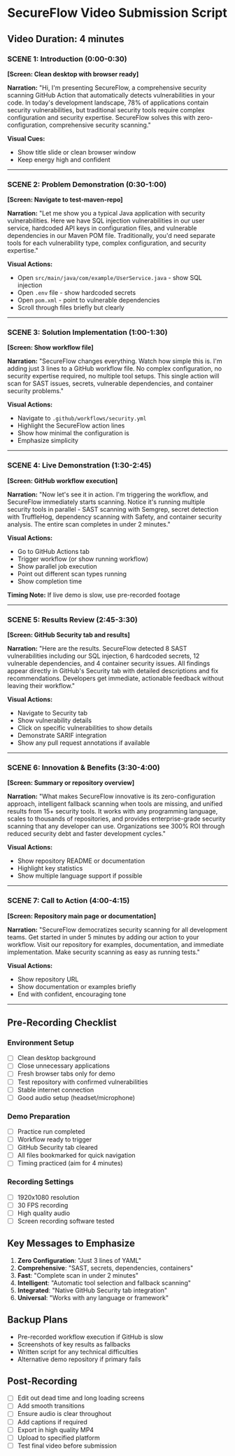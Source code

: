 # SecureFlow Video Submission Script

## Video Duration: 4 minutes

### SCENE 1: Introduction (0:00-0:30)
**[Screen: Clean desktop with browser ready]**

**Narration:**
"Hi, I'm presenting SecureFlow, a comprehensive security scanning GitHub Action that automatically detects vulnerabilities in your code. In today's development landscape, 78% of applications contain security vulnerabilities, but traditional security tools require complex configuration and security expertise. SecureFlow solves this with zero-configuration, comprehensive security scanning."

**Visual Cues:**
- Show title slide or clean browser window
- Keep energy high and confident

---

### SCENE 2: Problem Demonstration (0:30-1:00)
**[Screen: Navigate to test-maven-repo]**

**Narration:**
"Let me show you a typical Java application with security vulnerabilities. Here we have SQL injection vulnerabilities in our user service, hardcoded API keys in configuration files, and vulnerable dependencies in our Maven POM file. Traditionally, you'd need separate tools for each vulnerability type, complex configuration, and security expertise."

**Visual Actions:**
- Open `src/main/java/com/example/UserService.java` - show SQL injection
- Open `.env` file - show hardcoded secrets
- Open `pom.xml` - point to vulnerable dependencies
- Scroll through files briefly but clearly

---

### SCENE 3: Solution Implementation (1:00-1:30)
**[Screen: Show workflow file]**

**Narration:**
"SecureFlow changes everything. Watch how simple this is. I'm adding just 3 lines to a GitHub workflow file. No complex configuration, no security expertise required, no multiple tool setups. This single action will scan for SAST issues, secrets, vulnerable dependencies, and container security problems."

**Visual Actions:**
- Navigate to `.github/workflows/security.yml`
- Highlight the SecureFlow action lines
- Show how minimal the configuration is
- Emphasize simplicity

---

### SCENE 4: Live Demonstration (1:30-2:45)
**[Screen: GitHub workflow execution]**

**Narration:**
"Now let's see it in action. I'm triggering the workflow, and SecureFlow immediately starts scanning. Notice it's running multiple security tools in parallel - SAST scanning with Semgrep, secret detection with TruffleHog, dependency scanning with Safety, and container security analysis. The entire scan completes in under 2 minutes."

**Visual Actions:**
- Go to GitHub Actions tab
- Trigger workflow (or show running workflow)
- Show parallel job execution
- Point out different scan types running
- Show completion time

**Timing Note:** If live demo is slow, use pre-recorded footage

---

### SCENE 5: Results Review (2:45-3:30)
**[Screen: GitHub Security tab and results]**

**Narration:**
"Here are the results. SecureFlow detected 8 SAST vulnerabilities including our SQL injection, 6 hardcoded secrets, 12 vulnerable dependencies, and 4 container security issues. All findings appear directly in GitHub's Security tab with detailed descriptions and fix recommendations. Developers get immediate, actionable feedback without leaving their workflow."

**Visual Actions:**
- Navigate to Security tab
- Show vulnerability details
- Click on specific vulnerabilities to show details
- Demonstrate SARIF integration
- Show any pull request annotations if available

---

### SCENE 6: Innovation & Benefits (3:30-4:00)
**[Screen: Summary or repository overview]**

**Narration:**
"What makes SecureFlow innovative is its zero-configuration approach, intelligent fallback scanning when tools are missing, and unified results from 15+ security tools. It works with any programming language, scales to thousands of repositories, and provides enterprise-grade security scanning that any developer can use. Organizations see 300% ROI through reduced security debt and faster development cycles."

**Visual Actions:**
- Show repository README or documentation
- Highlight key statistics
- Show multiple language support if possible

---

### SCENE 7: Call to Action (4:00-4:15)
**[Screen: Repository main page or documentation]**

**Narration:**
"SecureFlow democratizes security scanning for all development teams. Get started in under 5 minutes by adding our action to your workflow. Visit our repository for examples, documentation, and immediate implementation. Make security scanning as easy as running tests."

**Visual Actions:**
- Show repository URL
- Show documentation or examples briefly
- End with confident, encouraging tone

---

## Pre-Recording Checklist

### Environment Setup
- [ ] Clean desktop background
- [ ] Close unnecessary applications
- [ ] Fresh browser tabs only for demo
- [ ] Test repository with confirmed vulnerabilities
- [ ] Stable internet connection
- [ ] Good audio setup (headset/microphone)

### Demo Preparation
- [ ] Practice run completed
- [ ] Workflow ready to trigger
- [ ] GitHub Security tab cleared
- [ ] All files bookmarked for quick navigation
- [ ] Timing practiced (aim for 4 minutes)

### Recording Settings
- [ ] 1920x1080 resolution
- [ ] 30 FPS recording
- [ ] High quality audio
- [ ] Screen recording software tested

## Key Messages to Emphasize

1. **Zero Configuration**: "Just 3 lines of YAML"
2. **Comprehensive**: "SAST, secrets, dependencies, containers"
3. **Fast**: "Complete scan in under 2 minutes"
4. **Intelligent**: "Automatic tool selection and fallback scanning"
5. **Integrated**: "Native GitHub Security tab integration"
6. **Universal**: "Works with any language or framework"

## Backup Plans

- Pre-recorded workflow execution if GitHub is slow
- Screenshots of key results as fallbacks
- Written script for any technical difficulties
- Alternative demo repository if primary fails

## Post-Recording

- [ ] Edit out dead time and long loading screens
- [ ] Add smooth transitions
- [ ] Ensure audio is clear throughout
- [ ] Add captions if required
- [ ] Export in high quality MP4
- [ ] Upload to specified platform
- [ ] Test final video before submission

